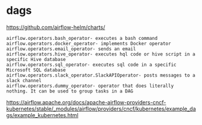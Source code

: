 # dags
https://github.com/airflow-helm/charts/
```
airflow.operators.bash_operator- executes a bash command
airflow.operators.docker_operator- implements Docker operator
airflow.operators.email_operator- sends an email
airflow.operators.hive_operator- executes hql code or hive script in a specific Hive database
airflow.operators.sql_operator- executes sql code in a specific Microsoft SQL database
airflow.operators.slack_operator.SlackAPIOperator- posts messages to a slack channel
airflow.operators.dummy_operator- operator that does literally nothing. It can be used to group tasks in a DAG
```


https://airflow.apache.org/docs/apache-airflow-providers-cncf-kubernetes/stable/_modules/airflow/providers/cncf/kubernetes/example_dags/example_kubernetes.html
